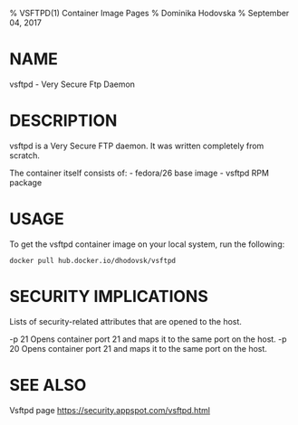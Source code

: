 % VSFTPD(1) Container Image Pages
% Dominika Hodovska
% September 04, 2017

# NAME
vsftpd - Very Secure Ftp Daemon

# DESCRIPTION
vsftpd is a Very Secure FTP daemon. It was written completely from scratch.

The container itself consists of:
    - fedora/26 base image
    - vsftpd RPM package

# USAGE
To get the vsftpd container image on your local system, run the following:

    docker pull hub.docker.io/dhodovsk/vsftpd

# SECURITY IMPLICATIONS
Lists of security-related attributes that are opened to the host.

-p 21
    Opens container port 21 and maps it to the same port on the host.
-p 20
    Opens container port 21 and maps it to the same port on the host.


# SEE ALSO
Vsftpd page
<https://security.appspot.com/vsftpd.html>
